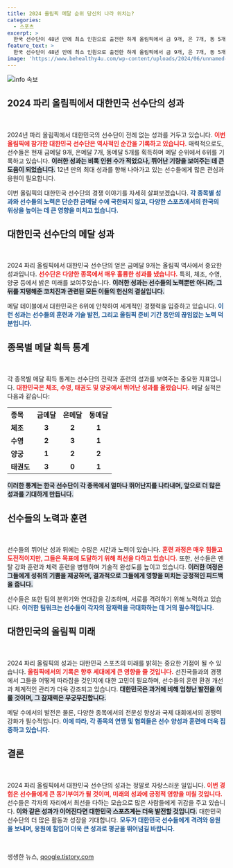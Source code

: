 ```yaml
---
title: 2024 올림픽 메달 순위 당신의 나라 위치는?
categories:
  - 스포츠
excerpt: >
  한국 선수단이 48년 만에 최소 인원으로 출전한 하계 올림픽에서 금 9개, 은 7개, 동 5개를 획득하며 메달 순위 6위를 기록! 12년 만의 최대 성과를 이룬 이 놀라운 반전의 배경은? 클릭하여 확인하세요!
feature_text: >
  한국 선수단이 48년 만에 최소 인원으로 출전한 하계 올림픽에서 금 9개, 은 7개, 동 5개를 획득하며 메달 순위 6위를 기록! 12년 만의 최대 성과를 이룬 이 놀라운 반전의 배경은? 클릭하여 확인하세요!
image: 'https://www.behealthy4u.com/wp-content/uploads/2024/06/unnamed-file.png'
---
```


<p><img src="https://www.behealthy4u.com/wp-content/uploads/2024/06/unnamed-file.png" alt="info 속보" /></p>

<h2 data-ke-size="size26">2024 파리 올림픽에서 대한민국 선수단의 성과</h2>

<p data-ke-size="size16">&nbsp;</p>

<p>2024년 파리 올림픽에서 대한민국의 선수단이 전례 없는 성과를 거두고 있습니다. <b><span style="color: #ee2323;">이번 올림픽에 참가한 대한민국 선수단은 역사적인 순간을 기록하고 있습니다.</span></b> 매력적으로도, 선수들은 현재 금메달 9개, 은메달 7개, 동메달 5개를 획득하며 메달 순위에서 6위를 기록하고 있습니다. <b><span style="background-color: #21538527;">이러한 성과는 비록 인원 수가 적었으나, 뛰어난 기량을 보여주는 데 큰 도움이 되었습니다.</span></b> 12년 만의 최대 성과를 향해 나아가고 있는 선수들에게 많은 관심과 응원이 필요합니다. </p>

<p>이번 올림픽의 대한민국 선수단의 경쟁 이야기를 자세히 살펴보겠습니다. <b><span style="color: #1a5490;">각 종목별 성과와 선수들의 노력은 단순한 금메달 수에 국한되지 않고, 다양한 스포츠에서의 한국의 위상을 높이는 데 큰 영향을 미치고 있습니다.</span></b> </p>

<h2 data-ke-size="size26">대한민국 선수단의 메달 성과</h2>

<p data-ke-size="size16">&nbsp;</p>

<p>2024 파리 올림픽에서 대한민국 선수단의 얻은 금메달 9개는 올림픽 역사에서 중요한 성과입니다. <b><span style="color: #ee2323;">선수단은 다양한 종목에서 매우 훌륭한 성과를 냈습니다.</span></b> 특히, 체조, 수영, 양궁 등에서 밝은 미래를 보여주었습니다. <b><span style="background-color: #21538527;">이러한 성과는 선수들의 노력뿐만 아니라, 그 뒤를 지탱해준 코치진과 관련된 모든 이들의 헌신의 결실입니다.</span></b> </p>

<p>메달 테이블에서 대한민국은 6위에 안착하여 세계적인 경쟁력을 입증하고 있습니다. <b><span style="color: #1a5490;">이런 성과는 선수들의 훈련과 기술 발전, 그리고 올림픽 준비 기간 동안의 끊임없는 노력 덕분입니다.</span></b> </p>

<h2 data-ke-size="size26">종목별 메달 획득 통계</h2>

<p data-ke-size="size16">&nbsp;</p>

<p>각 종목별 메달 획득 통계는 선수단의 전략과 훈련의 성과를 보여주는 중요한 지표입니다. <b><span style="color: #ee2323;">대한민국은 체조, 수영, 태권도 및 양궁에서 뛰어난 성과를 올렸습니다.</span></b>   메달 실적은 다음과 같습니다:</p>

<table style="width: 100%;">
  <tr>
    <th style="text-align: left; height: 30px;">종목</th>
    <th style="text-align: center; height: 30px;">금메달</th>
    <th style="text-align: center; height: 30px;">은메달</th>
    <th style="text-align: center; height: 30px;">동메달</th>
  </tr>
  <tr>
    <td style="text-align: left; height: 17px;"><b>체조</b></td>
    <td style="text-align: center; height: 17px;"><b>3</b></td>
    <td style="text-align: center; height: 17px;"><b>2</b></td>
    <td style="text-align: center; height: 17px;"><b>1</b></td>
  </tr>
  <tr>
    <td style="text-align: left; height: 17px;"><b>수영</b></td>
    <td style="text-align: center; height: 17px;"><b>2</b></td>
    <td style="text-align: center; height: 17px;"><b>3</b></td>
    <td style="text-align: center; height: 17px;"><b>1</b></td>
  </tr>
  <tr>
    <td style="text-align: left; height: 17px;"><b>양궁</b></td>
    <td style="text-align: center; height: 17px;"><b>1</b></td>
    <td style="text-align: center; height: 17px;"><b>2</b></td>
    <td style="text-align: center; height: 17px;"><b>2</b></td>
  </tr>
  <tr>
    <td style="text-align: left; height: 17px;"><b>태권도</b></td>
    <td style="text-align: center; height: 17px;"><b>3</b></td>
    <td style="text-align: center; height: 17px;"><b>0</b></td>
    <td style="text-align: center; height: 17px;"><b>1</b></td>
  </tr>
</table>

<p><b><span style="background-color: #21538527;">이러한 통계는 한국 선수단이 각 종목에서 얼마나 뛰어난지를 나타내며, 앞으로 더 많은 성과를 기대하게 만듭니다.</span></b> </p>

<h2 data-ke-size="size26">선수들의 노력과 훈련</h2>

<p data-ke-size="size16">&nbsp;</p>

<p>선수들의 뛰어난 성과 뒤에는 수많은 시간과 노력이 있습니다. <b><span style="color: #ee2323;">훈련 과정은 매우 힘들고 도전적이지만, 그들은 목표에 도달하기 위해 최선을 다하고 있습니다.</span></b>  또한, 선수들은 멘탈 강화 훈련과 체력 훈련을 병행하며 기술적 완성도를 높이고 있습니다. <b><span style="background-color: #21538527;">이러한 여정은 그들에게 성취의 기쁨을 제공하며, 결과적으로 그들에게 영향을 미치는 긍정적인 피드백을 줍니다.</span></b> </p>

<p>선수들은 또한 팀의 분위기와 연대감을 강조하며, 서로를 격려하기 위해 노력하고 있습니다. <b><span style="color: #1a5490;">이러한 팀워크는 선수들이 각자의 잠재력을 극대화하는 데 거의 필수적입니다.</span></b> </p>

<h2 data-ke-size="size26">대한민국의 올림픽 미래</h2>

<p data-ke-size="size16">&nbsp;</p>

<p>2024 파리 올림픽의 성과는 대한민국 스포츠의 미래를 밝히는 중요한 기점이 될 수 있습니다. <b><span style="color: #ee2323;">올림픽에서의 기록은 향후 세대에게 큰 영향을 줄 것입니다.</span></b> 선진국들과의 경쟁에서 그들을 어떻게 따라잡을 것인지에 대한 고민이 필요하며, 선수들의 훈련 환경 개선과 체계적인 관리가 더욱 강조되고 있습니다. <b><span style="background-color: #21538527;">대한민국은 과거에 비해 엄청난 발전을 이룰 것이며, 그 잠재력은 무궁무진합니다.</span></b> </p>

<p>메달 수에서의 발전은 물론, 다양한 종목에서의 전문성 향상과 국제 대회에서의 경쟁력 강화가 필수적입니다. <b><span style="color: #1a5490;">이에 따라, 각 종목의 연맹 및 협회들은 선수 양성과 훈련에 더욱 집중하고 있습니다.</span></b> </p>

<h2 data-ke-size="size26">결론</h2>

<p data-ke-size="size16">&nbsp;</p>

<p>2024 파리 올림픽에서 대한민국 선수단의 성과는 정말로 자랑스러운 일입니다. <b><span style="color: #ee2323;">이번 경험은 선수들에게 큰 동기부여가 될 것이며, 미래의 성과에 긍정적 영향을 미칠 것입니다.</span></b> 선수들은 각자의 자리에서 최선을 다하는 모습으로 많은 사람들에게 귀감을 주고 있습니다. <b><span style="background-color: #21538527;">이와 같은 성과가 이어진다면 대한민국 스포츠계는 더욱 발전할 것입니다.</span></b> 대한민국 선수단의 더 많은 활동과 성장을 기대합니다. <b><span style="color: #1a5490;">모두가 대한민국 선수들에게 격려와 응원을 보내며, 응원에 힘입어 더욱 큰 성과로 평균을 뛰어넘길 바랍니다.</span></b> </p>

<p data-ke-size="size16">&nbsp;</p>
생생한 뉴스, <a href="https://qoogle.tistory.com" rel="dofollow">qoogle.tistory.com</a>


